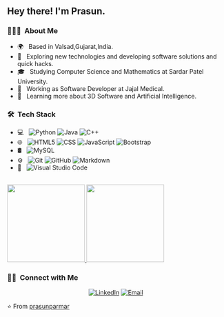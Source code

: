 
<h2> Hey there! I'm Prasun.</h2>

<h3> 👨🏻‍💻 &nbsp;About Me </h3>

- 🌍 &nbsp; Based in Valsad,Gujarat,India.
- 🤔 &nbsp; Exploring new technologies and developing software solutions and quick hacks.
- 🎓 &nbsp; Studying Computer Science and Mathematics at Sardar Patel University.
- 💼 &nbsp; Working as Software Developer at Jajal Medical.
- 🌱 &nbsp; Learning more about 3D Software and Artificial Intelligence.

<h3> 🛠 &nbsp;Tech Stack</h3>

- 💻 &nbsp;
  ![Python](https://img.shields.io/badge/-Python-333333?style=flat&logo=python)
  ![Java](https://img.shields.io/badge/-Java-333333?style=flat&logo=Java&logoColor=007396)
  ![C++](https://img.shields.io/badge/-C++-333333?style=flat&logo=C%2B%2B&logoColor=00599C)
- 🌐 &nbsp;
  ![HTML5](https://img.shields.io/badge/-HTML5-333333?style=flat&logo=HTML5)
  ![CSS](https://img.shields.io/badge/-CSS-333333?style=flat&logo=CSS3&logoColor=1572B6)
  ![JavaScript](https://img.shields.io/badge/-JavaScript-333333?style=flat&logo=javascript)
  ![Bootstrap](https://img.shields.io/badge/-Bootstrap-333333?style=flat&logo=bootstrap&logoColor=563D7C)
- 🛢 &nbsp;
  ![MySQL](https://img.shields.io/badge/-MySQL-333333?style=flat&logo=mysql)
- ⚙️ &nbsp;
  ![Git](https://img.shields.io/badge/-Git-333333?style=flat&logo=git)
  ![GitHub](https://img.shields.io/badge/-GitHub-333333?style=flat&logo=github)
  ![Markdown](https://img.shields.io/badge/-Markdown-333333?style=flat&logo=markdown)
- 🔧 &nbsp;
  ![Visual Studio Code](https://img.shields.io/badge/-Visual%20Studio%20Code-333333?style=flat&logo=visual-studio-code&logoColor=007ACC)

<br/>

<a href="https://github.com/AVS1508">
  <img height="180em" src="https://github-readme-stats.vercel.app/api?username=prasunparmar&theme=buefy&show_icons=true" />
  <img height="180em" src="https://github-readme-stats.vercel.app/api/top-langs/?username=prasunparmar&theme=buefy&layout=compact" />
</a>

<br/>

<h3> 🤝🏻 &nbsp;Connect with Me </h3>

<p align="center">
<a href="https://www.linkedin.com/in/prasun-parmar/"><img alt="LinkedIn" src="https://img.shields.io/badge/LinkedIn-Prasun%20Parmar-blue?style=flat-square&logo=linkedin"></a>
<a href="mailto:prasunparmar2812@gmail.com"><img alt="Email" src="https://img.shields.io/badge/Email-prasunparmar2812@gmail.com-blue?style=flat-square&logo=gmail"></a>
</p>

⭐️ From [prasunparmar](https://github.com/prasunparmar)
